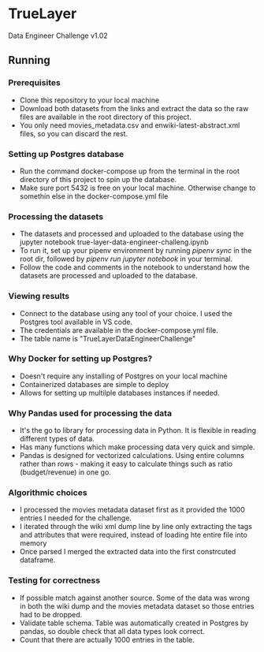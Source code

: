 # TrueLayer
Data Engineer Challenge v1.02

## Running
### Prerequisites
- Clone this repository to your local machine
- Download both datasets from the links and extract the data so the raw files are available in the root directory of this project.
- You only need movies_metadata.csv and enwiki-latest-abstract.xml files, so you can discard the rest.

### Setting up Postgres database
- Run the command docker-compose up from the terminal in the root directory of this project to spin up the database.
- Make sure port 5432 is free on your local machine. Otherwise change to somethin else in the docker-compose.yml file

### Processing the datasets
- The datasets and processed and uploaded to the database using the jupyter notebook true-layer-data-engineer-challeng.ipynb
- To run it, set up your pipenv environment by running *pipenv sync* in the root dir, followed by *pipenv run jupyter notebook* in your terminal.
- Follow the code and comments in the notebook to understand how the datasets are processed and uploaded to the database.

### Viewing results
- Connect to the database using any tool of your choice. I used the Postgres tool available in VS code.
- The credentials are available in the docker-compose.yml file.
- The table name is "TrueLayerDataEngineerChallenge"

### Why Docker for setting up Postgres?
- Doesn't require any installing of Postgres on your local machine
- Containerized databases are simple to deploy
- Allows for setting up multilple databases instances if needed.

### Why Pandas used for processing the data
- It's the go to library for processing data in Python. It is flexible in reading different types of data. 
- Has many functions which make processing data very quick and simple.
- Pandas is designed for vectorized calculations. Using entire columns rather than rows - making it easy to calculate things such as ratio (budget/revenue) in one go.

### Algorithmic choices
- I processed the movies metadata dataset first as it provided the 1000 entries I needed for the challenge.
- I iterated through the wiki xml dump line by line only extracting the tags and attributes that were required, instead of loading hte entire file into memory
- Once parsed I merged the extracted data into the first constrcuted dataframe.

### Testing for correctness
- If possible match against another source. Some of the data was wrong in both the wiki dump and the movies metadata dataset so those entries had to be dropped.
- Validate table schema. Table was automatically created in Postgres by pandas, so double check that all data types look correct.
- Count that there are actually 1000 entries in the table.


